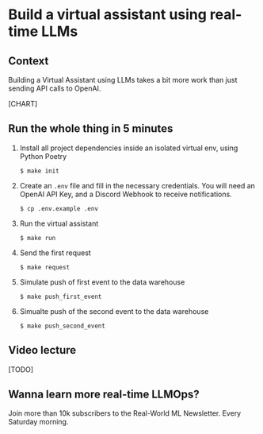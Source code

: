 # Build a virtual assistant using real-time LLMs

## Context

Building a Virtual Assistant using LLMs takes a bit more work than just sending API calls to OpenAI.

[CHART]


## Run the whole thing in 5 minutes

1. Install all project dependencies inside an isolated virtual env, using Python Poetry
    ```
    $ make init
    ```

2. Create an `.env` file and fill in the necessary credentials. You will need an OpenAI API Key, and a Discord Webhook to receive notifications.
    ```
    $ cp .env.example .env
    ```

3. Run the virtual assistant
    ```
    $ make run
    ```

4. Send the first request
    ```
    $ make request
    ```

5. Simulate push of first event to the data warehouse
    ```
    $ make push_first_event
    ```

6. Simualte push of the second event to the data warehouse
    ```
    $ make push_second_event
    ```

## Video lecture

[TODO]

## Wanna learn more real-time LLMOps?

Join more than 10k subscribers to the Real-World ML Newsletter. Every Saturday morning.